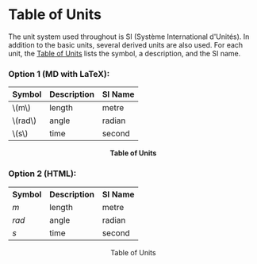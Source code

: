 # Table of Units

The unit system used throughout is SI (Système International d'Unités). In addition to the basic units, several derived units are also used. For each unit, the [Table of Units]() lists the symbol, a description, and the SI name.

### Option 1 (MD with LaTeX):

|Symbol   |Description|SI Name|
|---------|-----------|-------|
|\\(m\\)  |length     |metre  |
|\\(rad\\)|angle      |radian |
|\\(s\\)  |time       |second |

**<p align="center">Table of Units</p>**

### Option 2 (HTML):

<div id="Table:ToU">
    <table class="table">
        <tr>
            <th>Symbol</th>
            <th>Description</th>
            <th>SI Name</th>
        </tr>
        <tr>
            <td><em>m</em></td>
            <td>length</td>
            <td>metre</td>
        </tr>
        <tr>
            <td><em>rad</em></td>
            <td>angle</td>
            <td>radian</td>
        </tr>
        <tr>
            <td><em>s</em></td>
            <td>time</td>
            <td>second</td>
        </tr>
    </table>
    <p align="center">Table of Units</p>
</div>
